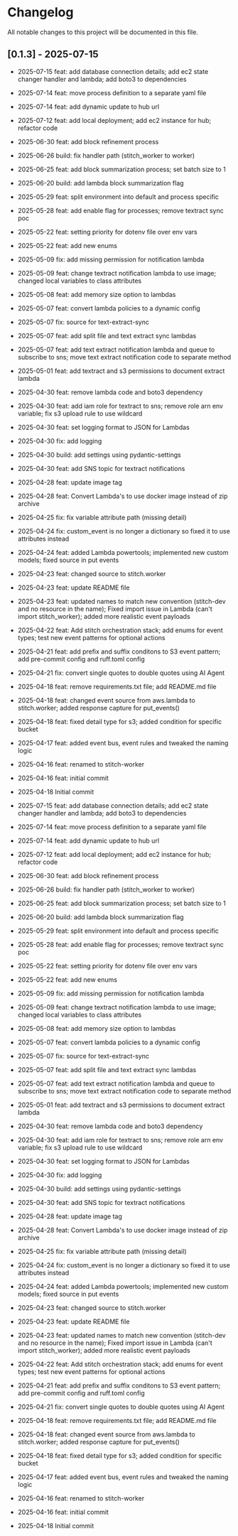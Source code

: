 # Changelog

All notable changes to this project will be documented in this file.

## [0.1.3] - 2025-07-15
- 2025-07-15 feat: add database connection details; add ec2 state changer handler and lambda; add boto3 to dependencies
- 2025-07-14 feat: move process definition to a separate yaml file
- 2025-07-14 feat: add dynamic update to hub url
- 2025-07-12 feat: add local deployment; add ec2 instance for hub; refactor code
- 2025-06-30 feat: add block refinement process
- 2025-06-26 build: fix handler path (stitch_worker to worker)
- 2025-06-25 feat: add block summarization process; set batch size to 1
- 2025-06-20 build: add lambda block summarization flag
- 2025-05-29 feat: split environment into default and process specific
- 2025-05-28 feat: add enable flag for processes; remove textract sync poc
- 2025-05-22 feat: setting priority for dotenv file over env vars
- 2025-05-22 feat: add new enums
- 2025-05-09 fix: add missing permission for notification lambda
- 2025-05-09 feat: change textract notification lambda to use image; changed local variables to class attributes
- 2025-05-08 feat: add memory size option to lambdas
- 2025-05-07 feat: convert lambda policies to a dynamic config
- 2025-05-07 fix: source for text-extract-sync
- 2025-05-07 feat: add split file and text extract sync lambdas
- 2025-05-07 feat: add text extract notification lambda and queue to subscribe to sns; move text extract notification code to separate method
- 2025-05-01 feat: add textract and s3 permissions to document extract lambda
- 2025-04-30 feat: remove lambda code and boto3 dependency
- 2025-04-30 feat: add iam role for textract to sns; remove role arn env variable; fix s3 upload rule to use wildcard
- 2025-04-30 feat: set logging format to JSON for Lambdas
- 2025-04-30 fix: add logging
- 2025-04-30 build: add settings using pydantic-settings
- 2025-04-30 feat: add SNS topic for textract notifications
- 2025-04-28 feat: update image tag
- 2025-04-28 feat: Convert Lambda's to use docker image instead of zip archive
- 2025-04-25 fix: fix variable attribute path (missing detail)
- 2025-04-24 fix: custom_event is no longer a dictionary so fixed it to use attributes instead
- 2025-04-24 feat: added Lambda powertools; implemented new custom models; fixed source in put events
- 2025-04-23 feat: changed source to stitch.worker
- 2025-04-23 feat: update README file
- 2025-04-23 feat: updated names to match new convention (stitch-dev and no resource in the name); Fixed import issue in Lambda (can't import stitch_worker); added more realistic event payloads
- 2025-04-22 feat: Add stitch orchestration stack; add enums for event types; test new event patterns for optional actions
- 2025-04-21 feat: add prefix and suffix conditons to S3 event pattern; add pre-commit config and ruff.toml config
- 2025-04-21 fix: convert single quotes to double quotes using AI Agent
- 2025-04-18 feat: remove requirements.txt file; add README.md file
- 2025-04-18 feat: changed event source from aws.lambda to stitch.worker; added response capture for put_events()
- 2025-04-18 feat: fixed detail type for s3; added condition for specific bucket
- 2025-04-17 feat: added event bus, event rules and tweaked the naming logic
- 2025-04-16 feat: renamed to stitch-worker
- 2025-04-16 feat: initial commit
- 2025-04-18 Initial commit

- 2025-07-15 feat: add database connection details; add ec2 state changer handler and lambda; add boto3 to dependencies
- 2025-07-14 feat: move process definition to a separate yaml file
- 2025-07-14 feat: add dynamic update to hub url
- 2025-07-12 feat: add local deployment; add ec2 instance for hub; refactor code
- 2025-06-30 feat: add block refinement process
- 2025-06-26 build: fix handler path (stitch_worker to worker)
- 2025-06-25 feat: add block summarization process; set batch size to 1
- 2025-06-20 build: add lambda block summarization flag
- 2025-05-29 feat: split environment into default and process specific
- 2025-05-28 feat: add enable flag for processes; remove textract sync poc
- 2025-05-22 feat: setting priority for dotenv file over env vars
- 2025-05-22 feat: add new enums
- 2025-05-09 fix: add missing permission for notification lambda
- 2025-05-09 feat: change textract notification lambda to use image; changed local variables to class attributes
- 2025-05-08 feat: add memory size option to lambdas
- 2025-05-07 feat: convert lambda policies to a dynamic config
- 2025-05-07 fix: source for text-extract-sync
- 2025-05-07 feat: add split file and text extract sync lambdas
- 2025-05-07 feat: add text extract notification lambda and queue to subscribe to sns; move text extract notification code to separate method
- 2025-05-01 feat: add textract and s3 permissions to document extract lambda
- 2025-04-30 feat: remove lambda code and boto3 dependency
- 2025-04-30 feat: add iam role for textract to sns; remove role arn env variable; fix s3 upload rule to use wildcard
- 2025-04-30 feat: set logging format to JSON for Lambdas
- 2025-04-30 fix: add logging
- 2025-04-30 build: add settings using pydantic-settings
- 2025-04-30 feat: add SNS topic for textract notifications
- 2025-04-28 feat: update image tag
- 2025-04-28 feat: Convert Lambda's to use docker image instead of zip archive
- 2025-04-25 fix: fix variable attribute path (missing detail)
- 2025-04-24 fix: custom_event is no longer a dictionary so fixed it to use attributes instead
- 2025-04-24 feat: added Lambda powertools; implemented new custom models; fixed source in put events
- 2025-04-23 feat: changed source to stitch.worker
- 2025-04-23 feat: update README file
- 2025-04-23 feat: updated names to match new convention (stitch-dev and no resource in the name); Fixed import issue in Lambda (can't import stitch_worker); added more realistic event payloads
- 2025-04-22 feat: Add stitch orchestration stack; add enums for event types; test new event patterns for optional actions
- 2025-04-21 feat: add prefix and suffix conditons to S3 event pattern; add pre-commit config and ruff.toml config
- 2025-04-21 fix: convert single quotes to double quotes using AI Agent
- 2025-04-18 feat: remove requirements.txt file; add README.md file
- 2025-04-18 feat: changed event source from aws.lambda to stitch.worker; added response capture for put_events()
- 2025-04-18 feat: fixed detail type for s3; added condition for specific bucket
- 2025-04-17 feat: added event bus, event rules and tweaked the naming logic
- 2025-04-16 feat: renamed to stitch-worker
- 2025-04-16 feat: initial commit
- 2025-04-18 Initial commit
